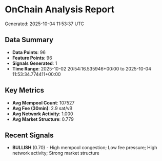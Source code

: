 # OnChain Analysis Report
Generated: 2025-10-04 11:53:37 UTC

## Data Summary
- **Data Points**: 96
- **Feature Points**: 96
- **Signals Generated**: 1
- **Time Range**: 2025-10-02 20:54:16.535946+00:00 to 2025-10-04 11:53:34.774411+00:00

## Key Metrics
- **Avg Mempool Count**: 107527
- **Avg Fee (30min)**: 2.9 sat/vB
- **Avg Network Activity**: 1.000
- **Avg Market Structure**: 0.779

## Recent Signals
- **BULLISH** (0.70) - High mempool congestion; Low fee pressure; High network activity; Strong market structure

